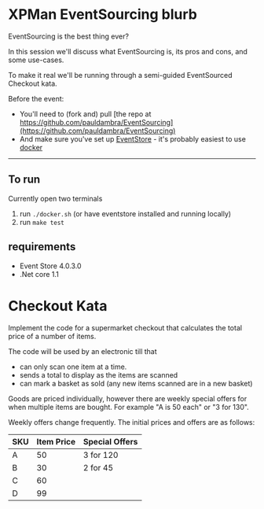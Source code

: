 # XPMan EventSourcing blurb

EventSourcing is the best thing ever? 

In this session we'll discuss what EventSourcing is, its pros and cons, and some use-cases.

To make it real we'll be running through a semi-guided EventSourced Checkout kata. 

Before the event:
 
 * You'll need to (fork and) pull [the repo at https://github.com/pauldambra/EventSourcing](https://github.com/pauldambra/EventSourcing)
 * And make sure you've set up [EventStore](https://eventstore.org/) - it's probably easiest to use [docker](https://www.docker.com/)

-----------

## To run

Currently open two terminals

 1) run `./docker.sh` (or have eventstore installed and running locally)
 2) run `make test`

## requirements

 * Event Store 4.0.3.0
 * .Net core 1.1

# Checkout Kata

Implement the code for a supermarket checkout that calculates the total price of a number of items.

The code will be used by an electronic till that 
 * can only scan one item at a time. 
 * sends a total to display as the items are scanned
 * can mark a basket as sold (any new items scanned are in a new basket)

Goods are priced individually, however there are weekly special offers for when multiple items are bought. For example "A is 50 each" or "3 for 130".

Weekly offers change frequently. The initial prices and offers are as follows:

| SKU         |   Item Price        |   Special Offers |
| ----------- | ------------------- | ---------------- |
| A           |   50                |   3 for 120      |
| B           |   30                |   2 for 45       |
| C           |   60                |                  |
| D           |   99                | 